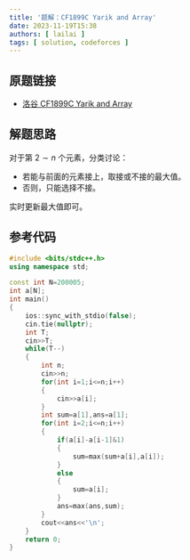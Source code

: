 ```yaml
---
title: '题解：CF1899C Yarik and Array'
date: 2023-11-19T15:38
authors: [ lailai ]
tags: [ solution, codeforces ]
---
```


## 原题链接

- [洛谷 CF1899C Yarik and Array](https://www.luogu.com.cn/problem/CF1899C)

<!-- truncate -->

## 解题思路

对于第 $2\sim n$ 个元素，分类讨论：

- 若能与前面的元素接上，取接或不接的最大值。
- 否则，只能选择不接。

实时更新最大值即可。

## 参考代码

```cpp
#include <bits/stdc++.h>
using namespace std;

const int N=200005;
int a[N];
int main()
{
	ios::sync_with_stdio(false);
	cin.tie(nullptr);
	int T;
	cin>>T;
	while(T--)
	{
		int n;
		cin>>n;
		for(int i=1;i<=n;i++)
		{
			cin>>a[i];
		}
		int sum=a[1],ans=a[1];
		for(int i=2;i<=n;i++)
		{
			if(a[i]-a[i-1]&1)
			{
				sum=max(sum+a[i],a[i]);
			}
			else
			{
				sum=a[i];
			}
			ans=max(ans,sum);
		}
		cout<<ans<<'\n';
	}
	return 0;
}
```
